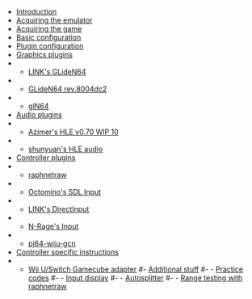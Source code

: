 - [Introduction](index.md)
- [Acquiring the emulator](getting_emu.md)
- [Acquiring the game](getting_game.md)
- [Basic configuration](basic_config.md)
- [Plugin configuration](plugin_setup.md)
- [Graphics plugins]()
- - [LINK's GLideN64](gliden64_link.md)
- - [GLideN64 rev.8004dc2](gliden64_old.md)
- - [glN64](gln64.md)
- [Audio plugins]()
- - [Azimer's HLE v0.70 WIP 10](azi.md)
- - [shunyuan's HLE audio](shunyuan.md)
- [Controller plugins]()
- - [raphnetraw](raphnetraw.md)
- - [Octomino's SDL Input](octomino.md)
- - [LINK's DirectInput](keyboardinput.md)
- - [N-Rage's Input](nrage.md)
- - [pj64-wiiu-gcn](pj64-wiiu-gcn.md)
- [Controller specific instructions]()
- - [Wii U/Switch Gamecube adapter](wiiu_gc.md)
#- [Additional stuff]()
#- - [Practice codes]()
#- - [Input display]()
#- - [Autosplitter]()
#- - [Range testing with raphnetraw]()
